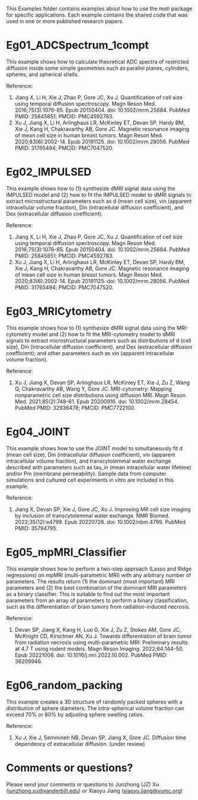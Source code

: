 This Examples folder contains examples about how to use the *mati* package for specific applications. Each example contains the shared code that was used in one or more published research papers. 

# Eg01_ADCSpectrum_1compt
This example shows how to calculate theoretical ADC spectra of restricted diffusion inside some simple geometries such as parallel planes, cylinders, spheres, and spherical shells. 

Reference: 
1.	Jiang X, Li H, Xie J, Zhao P, Gore JC, Xu J. Quantification of cell size using temporal diffusion spectroscopy. Magn Reson Med. 2016;75(3):1076-85. Epub 20150404. doi: 10.1002/mrm.25684. PubMed PMID: 25845851; PMCID: PMC4592783.
2.	Xu J, Jiang X, Li H, Arlinghaus LR, McKinley ET, Devan SP, Hardy BM, Xie J, Kang H, Chakravarthy AB, Gore JC. Magnetic resonance imaging of mean cell size in human breast tumors. Magn Reson Med. 2020;83(6):2002-14. Epub 20191125. doi: 10.1002/mrm.28056. PubMed PMID: 31765494; PMCID: PMC7047520.

# Eg02_IMPULSED
This example shows how to (1) synthesize dMRI signal data using the IMPULSED model and (2) how to fit the IMPULSED model to dMRI signals to extract microstructural parameters such as d (mean cell size), vin (apparent intracellular volume fraction), Din (intracellular diffusion coefficient), and Dex (extracellular diffusion coefficient). 

Reference: 
1.	Jiang X, Li H, Xie J, Zhao P, Gore JC, Xu J. Quantification of cell size using temporal diffusion spectroscopy. Magn Reson Med. 2016;75(3):1076-85. Epub 20150404. doi: 10.1002/mrm.25684. PubMed PMID: 25845851; PMCID: PMC4592783.
2.	Xu J, Jiang X, Li H, Arlinghaus LR, McKinley ET, Devan SP, Hardy BM, Xie J, Kang H, Chakravarthy AB, Gore JC. Magnetic resonance imaging of mean cell size in human breast tumors. Magn Reson Med. 2020;83(6):2002-14. Epub 20191125. doi: 10.1002/mrm.28056. PubMed PMID: 31765494; PMCID: PMC7047520.

# Eg03_MRICytometry
This example shows how to (1) synthesize dMRI signal data using the MRI-cytometry model and (2) how to fit the MRI-cytometry model to dMRI signals to extract microstructural parameters such as distributions of d (cell size), Din (intracellular diffusion coefficient), and Dex (extracellular diffusion coefficient); and other parameters such as vin (apparent intracellular volume fraction). 

Reference:
1.	Xu J, Jiang X, Devan SP, Arlinghaus LR, McKinley ET, Xie J, Zu Z, Wang Q, Chakravarthy AB, Wang Y, Gore JC. MRI-cytometry: Mapping nonparametric cell size distributions using diffusion MRI. Magn Reson Med. 2021;85(2):748-61. Epub 20200916. doi: 10.1002/mrm.28454. PubMed PMID: 32936478; PMCID: PMC7722100.

# Eg04_JOINT
This example shows how to use the JOINT model to simultaneously fit d (mean cell size), Din (intracellular diffusion coefficient), vin (apparent intracellular volume fraction), and transcytolemmal water exchange described with parameters such as tau_in (mean intracellular water lifetime) and/or Pm (membrane permeability). Sample data from computer simulations and cultured cell experiments in vitro are included in this example. 

Reference:
1.	Jiang X, Devan SP, Xie J, Gore JC, Xu J. Improving MR cell size imaging by inclusion of transcytolemmal water exchange. NMR Biomed. 2022;35(12):e4799. Epub 20220728. doi: 10.1002/nbm.4799. PubMed PMID: 35794795. 

# Eg05_mpMRI_Classifier
This example shows how to perform a two-step approach (Lasso and Ridge regressions) on mpMRI (multi-parametric MRI) with any arbitrary number of parameters. The results return (1) the dominant (most important) MRI parameters and (2) the best combination of the dominant MRI parameters as a binary classifier. This is suitable to find out the most important parameters from an array of parameters to perform a binary classification, such as the differentiation of brain tumors from radiation-induced necrosis. 

Reference:
1.	Devan SP, Jiang X, Kang H, Luo G, Xie J, Zu Z, Stokes AM, Gore JC, McKnight CD, Kirschner AN, Xu J. Towards differentiation of brain tumor from radiation necrosis using multi-parametric MRI: Preliminary results at 4.7 T using rodent models. Magn Reson Imaging. 2022;94:144-50. Epub 20221006. doi: 10.1016/j.mri.2022.10.002. PubMed PMID: 36209946.

# Eg06_random_packing
This example creates a 3D structure of randomly packed spheres with a distribution of sphere diameters. The intra-spherical volume fraction can exceed 70% or 80% by adjusting sphere swelling ratios. 

Reference:
1.	Xu J, Xie J, Semmineh NB, Devan SP, Jiang X, Gore JC. Diffusion time dependency of extracellular diffusion. (under review)


# Comments or questions?
 
Please send your comments or questions to Junzhong (JZ) Xu (junzhong.xu@vanderbilt.edu) or Xiaoyu Jiang (xiaoyu.jiang@vumc.org)

